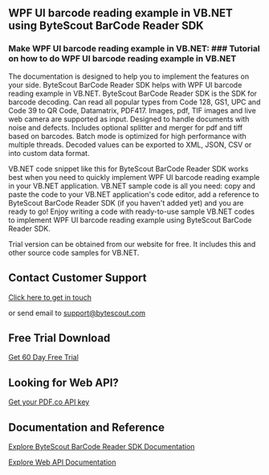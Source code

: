 ## WPF UI barcode reading example in VB.NET using ByteScout BarCode Reader SDK

### Make WPF UI barcode reading example in VB.NET: ### Tutorial on how to do WPF UI barcode reading example in VB.NET

The documentation is designed to help you to implement the features on your side. ByteScout BarCode Reader SDK helps with WPF UI barcode reading example in VB.NET. ByteScout BarCode Reader SDK is the SDK for barcode decoding. Can read all popular types from Code 128, GS1, UPC and Code 39 to QR Code, Datamatrix, PDF417. Images, pdf, TIF images and live web camera are supported as input. Designed to handle documents with noise and defects. Includes optional splitter and merger for pdf and tiff based on barcodes. Batch mode is optimized for high performance with multiple threads. Decoded values can be exported to XML, JSON, CSV or into custom data format.

VB.NET code snippet like this for ByteScout BarCode Reader SDK works best when you need to quickly implement WPF UI barcode reading example in your VB.NET application. VB.NET sample code is all you need: copy and paste the code to your VB.NET application's code editor, add a reference to ByteScout BarCode Reader SDK (if you haven't added yet) and you are ready to go! Enjoy writing a code with ready-to-use sample VB.NET codes to implement WPF UI barcode reading example using ByteScout BarCode Reader SDK.

Trial version can be obtained from our website for free. It includes this and other source code samples for VB.NET.

## Contact Customer Support

[Click here to get in touch](https://bytescout.zendesk.com/hc/en-us/requests/new?subject=ByteScout%20BarCode%20Reader%20SDK%20Question)

or send email to [support@bytescout.com](mailto:support@bytescout.com?subject=ByteScout%20BarCode%20Reader%20SDK%20Question) 

## Free Trial Download

[Get 60 Day Free Trial](https://bytescout.com/download/web-installer?utm_source=github-readme)

## Looking for Web API? 

[Get your PDF.co API key](https://pdf.co/documentation/api?utm_source=github-readme)

## Documentation and Reference

[Explore ByteScout BarCode Reader SDK Documentation](https://bytescout.com/documentation/index.html?utm_source=github-readme)

[Explore Web API Documentation](https://pdf.co/documentation/api?utm_source=github-readme)